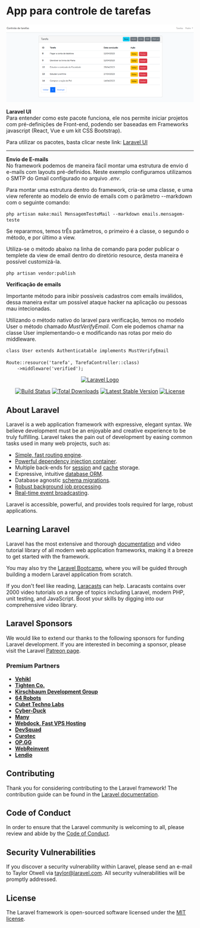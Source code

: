 # App para controle de tarefas

<div>
    <img src="./public/img/lista_tarefas.png" />
</div>

**Laravel UI**
<br>
Para entender como este pacote funciona, ele nos permite iniciar projetos com pré-definições de Front-end, podendo ser baseadas em Frameworks javascript (React, Vue e um kit CSS Bootstrap).
<br>
<p>
Para utilizar os pacotes, basta clicar neste link:
<a href="https://github.com/laravel/ui" target="_blank">Laravel UI</a>
</p>
<hr>

**Envio de E-mails**
<br>
No framework podemos de maneira fácil montar uma estrutura de envio d e-mails com layouts pré-definidos. Neste exemplo configuramos utilizamos o SMTP do Gmail configurado no arquivo *.env*.
<p>
Para montar uma estrutura dentro do framework, cria-se uma classe, e uma view referente ao modelo de envio de emails com o parâmetro --markdown com o seguinte comando:



```
php artisan make:mail MensagemTesteMail --markdown emails.mensagem-teste
```
Se repararmos, temos trÊs parâmetros, o primeiro é a classe, o segundo o método, e por último a view.
</p>

<p>
Utiliza-se o método abaixo na linha de comando para poder publicar o templete da view de email dentro do diretório resource, desta maneira é possível customizá-la.

```
php artisan vendor:publish
```
</p>

**Verificação de emails**
<p>
Importante método para inibir possíveis cadastros com emails inválidos, dessa maneira evitar um possível ataque hacker na aplicação ou pessoas mau intecionadas.
</p>

Utilizando o método nativo do laravel para verificação, temos no modelo User o método chamado *MustVerifyEmail*. Com ele podemos chamar na classe User implementando-o e modificando nas rotas por meio do middleware.

```
class User extends Authenticatable implements MustVerifyEmail

Route::resource('tarefa', TarefaController::class)
    ->middleware('verified');
```



<p align="center"><a href="https://laravel.com" target="_blank"><img src="https://raw.githubusercontent.com/laravel/art/master/logo-lockup/5%20SVG/2%20CMYK/1%20Full%20Color/laravel-logolockup-cmyk-red.svg" width="400" alt="Laravel Logo"></a></p>

<p align="center">
<a href="https://github.com/laravel/framework/actions"><img src="https://github.com/laravel/framework/workflows/tests/badge.svg" alt="Build Status"></a>
<a href="https://packagist.org/packages/laravel/framework"><img src="https://img.shields.io/packagist/dt/laravel/framework" alt="Total Downloads"></a>
<a href="https://packagist.org/packages/laravel/framework"><img src="https://img.shields.io/packagist/v/laravel/framework" alt="Latest Stable Version"></a>
<a href="https://packagist.org/packages/laravel/framework"><img src="https://img.shields.io/packagist/l/laravel/framework" alt="License"></a>
</p>

## About Laravel

Laravel is a web application framework with expressive, elegant syntax. We believe development must be an enjoyable and creative experience to be truly fulfilling. Laravel takes the pain out of development by easing common tasks used in many web projects, such as:

- [Simple, fast routing engine](https://laravel.com/docs/routing).
- [Powerful dependency injection container](https://laravel.com/docs/container).
- Multiple back-ends for [session](https://laravel.com/docs/session) and [cache](https://laravel.com/docs/cache) storage.
- Expressive, intuitive [database ORM](https://laravel.com/docs/eloquent).
- Database agnostic [schema migrations](https://laravel.com/docs/migrations).
- [Robust background job processing](https://laravel.com/docs/queues).
- [Real-time event broadcasting](https://laravel.com/docs/broadcasting).

Laravel is accessible, powerful, and provides tools required for large, robust applications.

## Learning Laravel

Laravel has the most extensive and thorough [documentation](https://laravel.com/docs) and video tutorial library of all modern web application frameworks, making it a breeze to get started with the framework.

You may also try the [Laravel Bootcamp](https://bootcamp.laravel.com), where you will be guided through building a modern Laravel application from scratch.

If you don't feel like reading, [Laracasts](https://laracasts.com) can help. Laracasts contains over 2000 video tutorials on a range of topics including Laravel, modern PHP, unit testing, and JavaScript. Boost your skills by digging into our comprehensive video library.

## Laravel Sponsors

We would like to extend our thanks to the following sponsors for funding Laravel development. If you are interested in becoming a sponsor, please visit the Laravel [Patreon page](https://patreon.com/taylorotwell).

### Premium Partners

- **[Vehikl](https://vehikl.com/)**
- **[Tighten Co.](https://tighten.co)**
- **[Kirschbaum Development Group](https://kirschbaumdevelopment.com)**
- **[64 Robots](https://64robots.com)**
- **[Cubet Techno Labs](https://cubettech.com)**
- **[Cyber-Duck](https://cyber-duck.co.uk)**
- **[Many](https://www.many.co.uk)**
- **[Webdock, Fast VPS Hosting](https://www.webdock.io/en)**
- **[DevSquad](https://devsquad.com)**
- **[Curotec](https://www.curotec.com/services/technologies/laravel/)**
- **[OP.GG](https://op.gg)**
- **[WebReinvent](https://webreinvent.com/?utm_source=laravel&utm_medium=github&utm_campaign=patreon-sponsors)**
- **[Lendio](https://lendio.com)**

## Contributing

Thank you for considering contributing to the Laravel framework! The contribution guide can be found in the [Laravel documentation](https://laravel.com/docs/contributions).

## Code of Conduct

In order to ensure that the Laravel community is welcoming to all, please review and abide by the [Code of Conduct](https://laravel.com/docs/contributions#code-of-conduct).

## Security Vulnerabilities

If you discover a security vulnerability within Laravel, please send an e-mail to Taylor Otwell via [taylor@laravel.com](mailto:taylor@laravel.com). All security vulnerabilities will be promptly addressed.

## License

The Laravel framework is open-sourced software licensed under the [MIT license](https://opensource.org/licenses/MIT).
